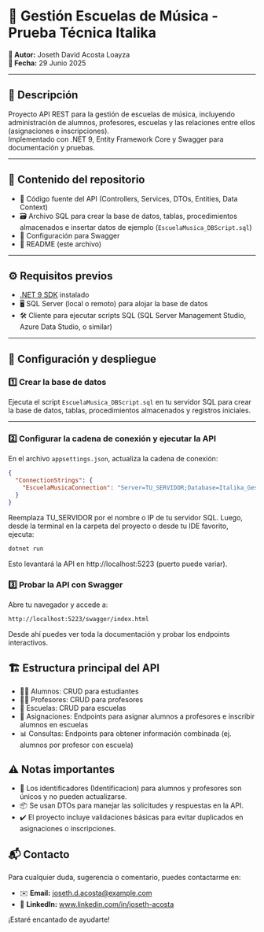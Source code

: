 # 🎵 Gestión Escuelas de Música - Prueba Técnica Italika

**👤 Autor:** Joseth David Acosta Loayza  
**📅 Fecha:** 29 Junio 2025

---

## 📄 Descripción

Proyecto API REST para la gestión de escuelas de música, incluyendo administración de alumnos, profesores, escuelas y las relaciones entre ellos (asignaciones e inscripciones).  
Implementado con .NET 9, Entity Framework Core y Swagger para documentación y pruebas.

---

## 📂 Contenido del repositorio

- 📁 Código fuente del API (Controllers, Services, DTOs, Entities, Data Context)  
- 🗃️ Archivo SQL para crear la base de datos, tablas, procedimientos almacenados e insertar datos de ejemplo (`EscuelaMusica_DBScript.sql`)  
- 📑 Configuración para Swagger  
- 📝 README (este archivo)

---

## ⚙️ Requisitos previos

- [.NET 9 SDK](https://dotnet.microsoft.com/en-us/download/dotnet/9.0) instalado  
- 🖥️ SQL Server (local o remoto) para alojar la base de datos  
- 🛠️ Cliente para ejecutar scripts SQL (SQL Server Management Studio, Azure Data Studio, o similar)  

---

## 🚀 Configuración y despliegue

### 1️⃣ Crear la base de datos

Ejecuta el script `EscuelaMusica_DBScript.sql` en tu servidor SQL para crear la base de datos, tablas, procedimientos almacenados y registros iniciales.

---

### 2️⃣ Configurar la cadena de conexión y ejecutar la API

En el archivo `appsettings.json`, actualiza la cadena de conexión:

```json
{
  "ConnectionStrings": {
    "EscuelaMusicaConnection": "Server=TU_SERVIDOR;Database=Italika_GestionEscuelasMusica;Trusted_Connection=True;MultipleActiveResultSets=true"
  }
}
```
Reemplaza TU_SERVIDOR por el nombre o IP de tu servidor SQL.
Luego, desde la terminal en la carpeta del proyecto o desde tu IDE favorito, ejecuta:
```bash
dotnet run
```
Esto levantará la API en http://localhost:5223 (puerto puede variar).

### 3️⃣ Probar la API con Swagger
Abre tu navegador y accede a:
```bash
http://localhost:5223/swagger/index.html
```
Desde ahí puedes ver toda la documentación y probar los endpoints interactivos.

## 🏗️ Estructura principal del API
- 👨‍🎓 Alumnos: CRUD para estudiantes
- 👩‍🏫 Profesores: CRUD para profesores
- 🎼 Escuelas: CRUD para escuelas
- 🔗 Asignaciones: Endpoints para asignar alumnos a profesores e inscribir alumnos en escuelas
- 📊 Consultas: Endpoints para obtener información combinada (ej. alumnos por profesor con escuela)


## ⚠️ Notas importantes
- 🔑 Los identificadores (Identificacion) para alumnos y profesores son únicos y no pueden actualizarse.
- 📦 Se usan DTOs para manejar las solicitudes y respuestas en la API.
- ✔️ El proyecto incluye validaciones básicas para evitar duplicados en asignaciones o inscripciones.

## 📬 Contacto

Para cualquier duda, sugerencia o comentario, puedes contactarme en:  

- ✉️ **Email:** joseth.d.acosta@example.com 
- 🔗 **LinkedIn:** www.linkedin.com/in/joseth-acosta

¡Estaré encantado de ayudarte!

